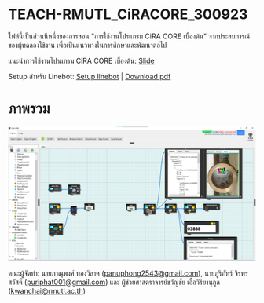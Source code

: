 # TEACH-RMUTL_CiRACORE_300923
ไฟล์นี้เป็นส่วนนึหนึ่งของการสอน "การใช้งานโปรแกรม CiRA CORE เบิ้องต้น" จากประสบการณ์ของผู้ทดลองใช้งาน เพื่อเป็นแนวทางในการศึกษาและพัฒนาต่อไป

แนะนำการใช้งานโปรแกรม CiRA CORE เบื้องต้น:
[Slide](https://livermutlac-my.sharepoint.com/:b:/g/personal/puriphat_ji64_live_rmutl_ac_th/EbDeQB5WqcdFs1HRoZ5EzYsBJRSnyDCgxMQamCrRb4JAwQ?e=YevyyD)

Setup สำหรับ Linebot:
[Setup linebot](https://livermutlac-my.sharepoint.com/:b:/g/personal/puriphat_ji64_live_rmutl_ac_th/Ec9CfmnkkcRHi7bASIF-DS4B7uoldH7YTZf4e4-oE67Lzw?e=iExzEY) | [Download pdf](https://github.com/redsoul2032/TEACH-RMUTL_CiRACORE_300923/files/12735796/01-setup.linebot.ciracore.pdf)
# ภาพรวม
<img src="./image/git/overview.png">

คณะผู้จัดทำ:
  นายภาณุพงศ์ ทองวิลาศ (panuphong2543@gmail.com), นายภูริภัทร์ จิรพรสวัสดิ์ (puriphat001@gmail.com) และ ผู้ช่วยศาสตราจารย์ขวัญชัย เอื้อวิริยานุกูล (kwanchai@rmutl.ac.th)

